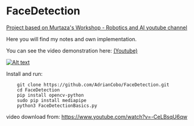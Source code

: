 # FaceDetection

[Project based on Murtaza's Workshop - Robotics and AI youtube channel](https://www.youtube.com/@murtazasworkshop/videos)

Here you will find my notes and own implementation.

You can see the video demonstration here: [(Youtube)](https://youtu.be/H0Chc4LrjQw)

[![Alt text](https://img.youtube.com/vi/H0Chc4LrjQw/0.jpg)](https://www.youtube.com/watch?v=H0Chc4LrjQw)


Install and run:

```console
    git clone https://github.com/AdrianCobo/FaceDetection.git
    cd FaceDetection
    pip install opencv-python
    sudo pip install mediapipe
    python3 FaceDetectionBasics.py
```

video download from: https://www.youtube.com/watch?v=-CeLBsqU6qw
